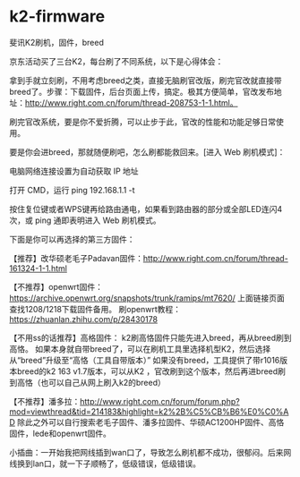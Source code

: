 # k2-firmware
斐讯K2刷机，固件，breed

京东活动买了三台K2，每台刷了不同系统，以下是心得体会：

拿到手就立刻刷，不用考虑breed之类，直接无脑刷官改版，刷完官改就直接带breed了。步骤：下载固件，后台页面上传，搞定。极其方便简单，官改发布地址：http://www.right.com.cn/forum/thread-208753-1-1.html。

刷完官改系统，要是你不爱折腾，可以止步于此，官改的性能和功能足够日常使用。

要是你会进breed，那就随便刷吧，怎么刷都能救回来。[进入 Web 刷机模式]：

电脑网络连接设置为自动获取 IP 地址

打开 CMD，运行 ping 192.168.1.1 -t

按住复位键或者WPS键再给路由通电，如果看到路由器的部分或全部LED连闪4次，或 ping 通即表明进入 Web 刷机模式。

下面是你可以再选择的第三方固件：

【推荐】改华硕老毛子Padavan固件：http://www.right.com.cn/forum/thread-161324-1-1.html

【不推荐】openwrt固件：https://archive.openwrt.org/snapshots/trunk/ramips/mt7620/ 上面链接页面查找1208/1218下载固件备用。
刷openwrt教程：https://zhuanlan.zhihu.com/p/28430178

【不用ss的话推荐】高格固件：
k2刷高恪固件只能先进入breed，再从breed刷到高恪。
如果本身就自带breed了，可以在刷机工具里选择机型K2，然后选择 从“breed”升级至“高恪（工具自带版本）”
如果没有breed，工具提供了带r1016版本breed的k2 163 v1.7版本，可以从K2 ，官改刷到这个版本，然后再进breed刷到高恪（也可以自己从网上刷入k2的breed）

【不推荐】潘多拉：http://www.right.com.cn/forum/forum.php?mod=viewthread&tid=214183&highlight=k2%2B%C5%CB%B6%E0%C0%AD
除此之外可以自行搜索老毛子固件、潘多拉固件、华硕AC1200HP固件、高恪固件，lede和openwrt固件。

小插曲：一开始我把网线插到wan口了，导致怎么刷机都不成功，很郁闷。后来网线换到lan口，就一下子顺畅了，低级错误，低级错误。
